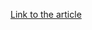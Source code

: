 [Link to the article](https://medium.com/@jain.sm/code-injection-in-running-process-using-ptrace-d3ea7191a4be)
